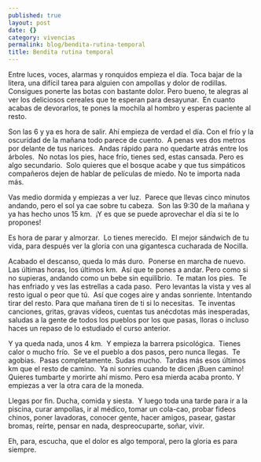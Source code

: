 ```yaml
---
published: true
layout: post
date: {}
category: vivencias
permalink: blog/bendita-rutina-temporal
title: Bendita rutina temporal
---
```

Entre luces, voces, alarmas y ronquidos empieza el día.
Toca bajar de la litera, una difícil tarea para alguien con ampollas y dolor de rodillas.
Consigues ponerte las botas con bastante dolor. Pero bueno, te alegras al ver los deliciosos cereales que te esperan para desayunar. 
En cuanto acabas de devorarlos, te pones la mochila al hombro y esperas paciente al resto.

Son las 6 y ya es hora de salir.
Ahí empieza de verdad el día.
Con el frío y la oscuridad de la mañana todo parece de cuento. 
A penas ves dos metros por delante de tus narices. 
Andas rápido para no quedarte atrás entre los árboles. 
No notas los pies, hace frío, tienes sed, estas cansada. Pero es algo secundario. 
Solo quieres que el bosque acabe y que tus simpáticos compañeros dejen de hablar de películas de miedo. No te importa nada más.

Vas medio dormida y empiezas a ver luz. 
Parece que llevas cinco minutos andando, pero el sol ya cae sobre tu cabeza. 
Son las 9:30 de la mañana y ya has hecho unos 15 km. 
¡Y es que se puede aprovechar el día si te lo propones!

Es hora de parar y almorzar. 
Lo tienes merecido. 
El mejor sándwich de tu vida, para después ver la gloria con una gigantesca cucharada de Nocilla.

Acabado el descanso, queda lo más duro. 
Ponerse en marcha de nuevo. 
Las últimas horas, los últimos km. 
Así que te pones a andar. Pero como si no supieras, andando como un bebe sin equilibrio. 
Te matan los pies. 
Te has enfriado y ves las estrellas a cada paso. 
Pero levantas la vista y ves al resto igual o peor que tú. 
Así que coges aire y andas sonriente. Intentando tirar del resto. Para que mañana tiren de ti si lo necesitas. 
Te inventas canciones, gritas, gravas vídeos, cuentas tus anécdotas más inesperadas, saludas a la gente de todos los pueblos por los que pasas, lloras o incluso haces un repaso de lo estudiado el curso anterior.

Y ya queda nada, unos 4 km. 
Y empieza la barrera psicológica. 
Tienes calor o mucho frío. 
Se ve el pueblo a dos pasos, pero nunca llegas. 
Te agobias. 
Pasas completamente. Sudas mucho. 
Tardas más esos últimos km que el resto de camino. 
Ya ni sonríes cuando te dicen ¡Buen camino! 
Quieres tumbarte y morirte ahí mismo.
Pero esa mierda acaba pronto. Y empiezas a ver la otra cara de la moneda. 

Llegas por fin. Ducha, comida y siesta. 
Y luego toda una tarde para ir a la piscina, curar ampollas, ir al médico, tomar un cola-cao, probar fideos chinos, poner lavadoras, conocer gente, hacer amigos, pasear, gastar bromas, reírte, pensar en nada, despreocuparte, soñar, vivir.


Eh, para, escucha, que el dolor es algo temporal, pero la gloria es para siempre.
